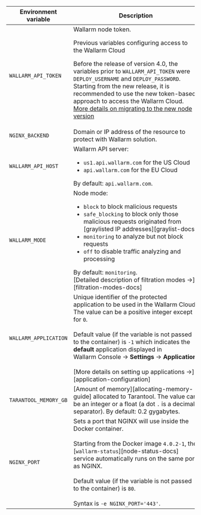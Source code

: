 Environment variable | Description| Required
--- | ---- | ----
`WALLARM_API_TOKEN` | Wallarm node token.<br><div class="admonition info"> <p class="admonition-title">Previous variables configuring access to the Wallarm Cloud</p> <p>Before the release of version 4.0, the variables prior to `WALLARM_API_TOKEN` were `DEPLOY_USERNAME` and `DEPLOY_PASSWORD`. Starting from the new release, it is recommended to use the new token-based approach to access the Wallarm Cloud. [More details on migrating to the new node version](/updating-migrating/docker-container/)</p></div> | Yes
`NGINX_BACKEND` | Domain or IP address of the resource to protect with Wallarm solution. | Yes
`WALLARM_API_HOST` | Wallarm API server:<ul><li>`us1.api.wallarm.com` for the US Cloud</li><li>`api.wallarm.com` for the EU Cloud</li></ul>By default: `api.wallarm.com`. | No
`WALLARM_MODE` | Node mode:<ul><li>`block` to block malicious requests</li><li>`safe_blocking` to block only those malicious requests originated from [graylisted IP addresses][graylist-docs]</li><li>`monitoring` to analyze but not block requests</li><li>`off` to disable traffic analyzing and processing</li></ul>By default: `monitoring`.<br>[Detailed description of filtration modes →][filtration-modes-docs] | No
`WALLARM_APPLICATION` | Unique identifier of the protected application to be used in the Wallarm Cloud. The value can be a positive integer except for `0`.<br><br>Default value (if the variable is not passed to the container) is `-1` which indicates the **default** application displayed in Wallarm Console → **Settings** → **Application**.<br><br>[More details on setting up applications →][application-configuration] | No
`TARANTOOL_MEMORY_GB` | [Amount of memory][allocating-memory-guide] allocated to Tarantool. The value can be an integer or a float (a dot <code>.</code> is a decimal separator). By default: 0.2 gygabytes. | No
`NGINX_PORT` | Sets a port that NGINX will use inside the Docker container.<br><br>Starting from the Docker image `4.0.2-1`, the [`wallarm-status`][node-status-docs] service automatically runs on the same port as NGINX.<br><br>Default value (if the variable is not passed to the container) is `80`.<br><br>Syntax is `-e NGINX_PORT='443'`. | No
